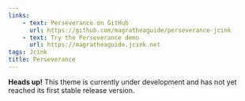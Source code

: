 ```yaml
---
links:
    - text: Perseverance on GitHub
      url: https://github.com/magratheaguide/perseverance-jcink
    - text: Try the Perseverance demo
      url: https://magratheaguide.jcink.net
tags: Jcink
title: Perseverance
---
```


**Heads up!** This theme is currently under development and has not yet reached its first stable release version.
